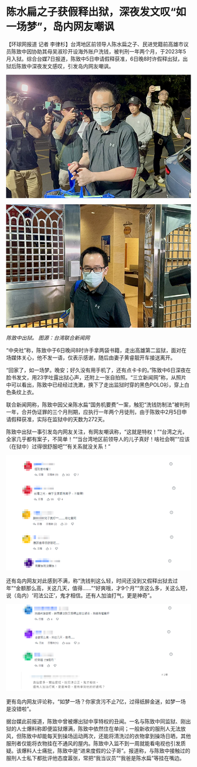 # 陈水扁之子获假释出狱，深夜发文叹“如一场梦”，岛内网友嘲讽

【环球网报道 记者
李律杉】台湾地区前领导人陈水扁之子、民进党籍前高雄市议员陈致中因协助其母吴淑珍开设海外账户洗钱，被判刑一年两个月，于2023年5月入狱。综合台媒7日报道，陈致中5日申请假释获准，6日晚8时许假释出狱，出狱后陈致中深夜发文感叹，引发岛内网友嘲讽。

![feeb2bf908fa947d1843d5834a5d551c.jpg](https://raw.githubusercontent.com/qqhsx/qqnews_image/main/2024/02/07/陈水扁之子获假释出狱，深夜发文叹“如一场梦”，岛内网友嘲讽/feeb2bf908fa947d1843d5834a5d551c.jpg)

![7713e91918730eb9f87fa89ec8e07c10.jpg](https://raw.githubusercontent.com/qqhsx/qqnews_image/main/2024/02/07/陈水扁之子获假释出狱，深夜发文叹“如一场梦”，岛内网友嘲讽/7713e91918730eb9f87fa89ec8e07c10.jpg)

 _陈致中出狱。 图源：台湾联合新闻网_

“中央社”称，陈致中于6日晚间8时许手拿两袋书籍，走出高雄第二监狱，面对在场媒体关心，他不发一语，仅表示感谢，随后由妻子黄睿靓开车接送离开。

“回家了，如一场梦。晚安；好久没有用手机了，还有点卡卡的。”陈致中6日深夜在脸书发文，用23字吐露出狱心声，还附上一张自拍照。“三立新闻网”称，从照片中可以看出，陈致中已经经过洗漱，换下了走出监狱时穿的黑色POLO衫，穿上白色条纹上衣。

联合新闻网称，陈致中因父亲陈水扁“国务机要费”一案，触犯“洗钱防制法”被判刑一年，合并伪证罪的三个月刑期，应执行一年两个月徒刑，由于陈致中2月5日申请假释获准，实际在监狱中的天数为272天。

陈致中出狱一事引发岛内网友关注，有网友嘲讽称，“这就是特权！”“台湾之光，全家几乎都有案子，不简单！”“当台湾地区前领导人的儿子真好！啥社会啊”“应该（在狱中）过得很舒服吧”“有关系就没关系！”

![a0265d49edd3db846ab4e35d997d2837.jpg](https://raw.githubusercontent.com/qqhsx/qqnews_image/main/2024/02/07/陈水扁之子获假释出狱，深夜发文叹“如一场梦”，岛内网友嘲讽/a0265d49edd3db846ab4e35d997d2837.jpg)

还有岛内网友对此感到不满，称“洗钱判这么轻，时间还没到又假释出狱去过年”“金额那么高，关这几天，值得……”“好爽哦，才9个月”“贪这么多，关这么短，说（岛内）‘司法公正’，鬼才相信。还有人加油打气，更是神奇”。

![215a5a501dc2c6621c7e5d2f0cdfa08a.jpg](https://raw.githubusercontent.com/qqhsx/qqnews_image/main/2024/02/07/陈水扁之子获假释出狱，深夜发文叹“如一场梦”，岛内网友嘲讽/215a5a501dc2c6621c7e5d2f0cdfa08a.jpg)

更有岛内网友评论称，“如梦一场？你家贪污不止7亿，过得纸醉金迷，如梦一场是没错啦”。

据台媒此前报道，陈致中曾被爆出狱中享特权的丑闻。一名与陈致中同监狱、刚出狱的人士爆料称即便监狱爆满，陈致中依然住在单间；一般新收的服刑人无法放风，但陈致中却能每天到操场运动两次，还能将清洗过的衣物拿到操场日晒，其他服刑者仅能将衣物挂在不通风的屋内。陈致中入监不到一周就能看电视也引发质疑。该爆料人士痛批，陈致中是“进来度假的公子哥”。报道称，与陈致中接触过的服刑人士私下都批评他态度嚣张，常把“我当议员”“我爸是陈水扁”等挂在嘴边。

